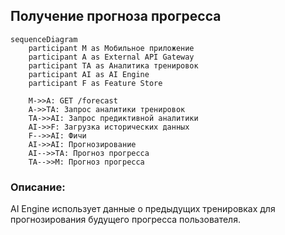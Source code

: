 ## Получение прогноза прогресса

```mermaid
sequenceDiagram
    participant M as Мобильное приложение
    participant A as External API Gateway
    participant TA as Аналитика тренировок
    participant AI as AI Engine
    participant F as Feature Store

    M->>A: GET /forecast
    A->>TA: Запрос аналитики тренировок
    TA->>AI: Запрос предиктивной аналитики
    AI->>F: Загрузка исторических данных
    F-->>AI: Фичи
    AI->>AI: Прогнозирование
    AI-->>TA: Прогноз прогресса
    TA-->>M: Прогноз прогресса
```

### Описание:
AI Engine использует данные о предыдущих тренировках для прогнозирования будущего прогресса пользователя.